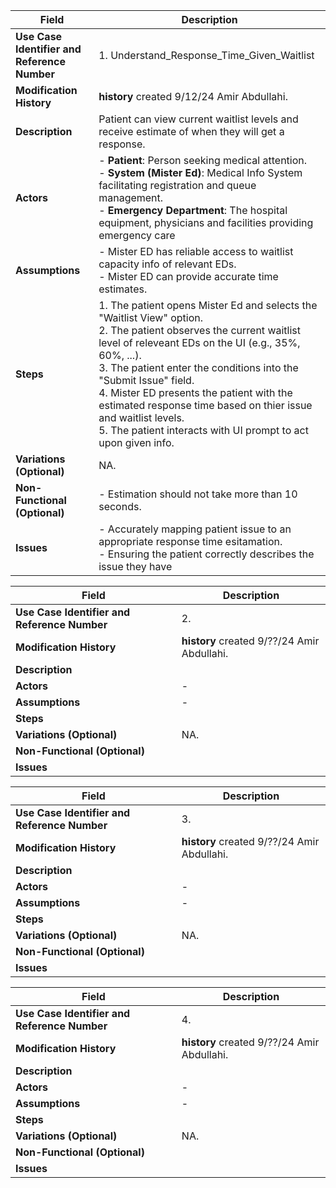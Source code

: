 | **Field**                                   | **Description**                                                                                                                 |
|---------------------------------------------|---------------------------------------------------------------------------------------------------------------------------------|
| **Use Case Identifier and Reference Number**| 1. Understand_Response_Time_Given_Waitlist <br>                                                                                 |
| **Modification History**                    | **history** created 9/12/24 Amir Abdullahi.                                                                                     |
| **Description**                             | Patient can view current waitlist levels and receive estimate of when they will get a response.                                 |
| **Actors**                                  | - **Patient**: Person seeking medical attention.<br> - **System (Mister Ed)**: Medical Info System facilitating registration and queue management.<br> - **Emergency Department**: The hospital equipment, physicians and facilities providing emergency care |
| **Assumptions**                             | - Mister ED has reliable access to waitlist capacity info of relevant EDs.<br> - Mister ED can provide accurate time estimates. |
| **Steps**                                   | 1. The patient opens Mister Ed and selects the "Waitlist View" option.<br> 2. The patient observes the current waitlist level of releveant EDs on the UI (e.g., 35%, 60%, ...).<br> 3. The patient enter the conditions into the "Submit Issue" field. <br> 4. Mister ED presents the patient with the estimated response time based on thier issue and waitlist levels.<br> 5. The patient interacts with UI prompt to act upon given info. |
| **Variations (Optional)**                   | NA.                                                                                    |
| **Non-Functional (Optional)**               | - Estimation should not take more than 10 seconds.                                                                |
| **Issues**                                  | - Accurately mapping patient issue to an appropriate response time esitamation.<br> - Ensuring the patient correctly describes the issue they have |  

| **Field**                                   | **Description**                                                                                                                 |
|---------------------------------------------|---------------------------------------------------------------------------------------------------------------------------------|
| **Use Case Identifier and Reference Number**| 2.  <br>                                                                                                                        |
| **Modification History**                    | **history** created 9/??/24 Amir Abdullahi.                                                                                     |
| **Description**                             |                                                                                                                                 |
| **Actors**                                  | -                                                                                                                               |
| **Assumptions**                             | -                                                                                                                               |
| **Steps**                                   |                                                                                                                                 |
| **Variations (Optional)**                   | NA.                                                                                                                             |
| **Non-Functional (Optional)**               |                                                                                                                                 |
| **Issues**                                  |                                                                                                                                 | 


| **Field**                                   | **Description**                                                                                                                 |
|---------------------------------------------|---------------------------------------------------------------------------------------------------------------------------------|
| **Use Case Identifier and Reference Number**| 3.  <br>                                                                                                                        |
| **Modification History**                    | **history** created 9/??/24 Amir Abdullahi.                                                                                     |
| **Description**                             |                                                                                                                                 |
| **Actors**                                  | -                                                                                                                               |
| **Assumptions**                             | -                                                                                                                               |
| **Steps**                                   |                                                                                                                                 |
| **Variations (Optional)**                   | NA.                                                                                                                             |
| **Non-Functional (Optional)**               |                                                                                                                                 |
| **Issues**                                  |                                                                                                                                 | 


| **Field**                                   | **Description**                                                                                                                 |
|---------------------------------------------|---------------------------------------------------------------------------------------------------------------------------------|
| **Use Case Identifier and Reference Number**| 4.  <br>                                                                                                                        |
| **Modification History**                    | **history** created 9/??/24 Amir Abdullahi.                                                                                     |
| **Description**                             |                                                                                                                                 |
| **Actors**                                  | -                                                                                                                               |
| **Assumptions**                             | -                                                                                                                               |
| **Steps**                                   |                                                                                                                                 |
| **Variations (Optional)**                   | NA.                                                                                                                             |
| **Non-Functional (Optional)**               |                                                                                                                                 |
| **Issues**                                  |                                                                                                                                 | 
